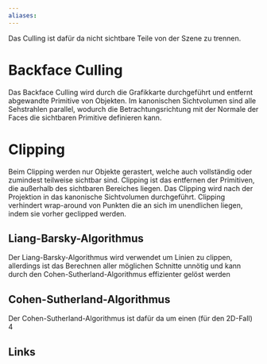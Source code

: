 ```yaml
---
aliases: 
---
```

Das Culling ist dafür da nicht sichtbare Teile von der Szene zu trennen.
# Backface Culling
Das Backface Culling wird durch die Grafikkarte durchgeführt und entfernt abgewandte Primitive von Objekten. Im kanonischen Sichtvolumen sind alle Sehstrahlen parallel, wodurch die Betrachtungsrichtung mit der Normale der Faces die sichtbaren Primitive definieren kann.
# Clipping
Beim Clipping werden nur Objekte gerastert, welche auch vollständig oder zumindest teilweise sichtbar sind. Clipping ist das entfernen der Primitiven, die außerhalb des sichtbaren Bereiches liegen.
Das Clipping wird nach der Projektion in das kanonische Sichtvolumen durchgeführt. Clipping verhindert wrap-around von Punkten die an sich im unendlichen liegen, indem sie vorher geclipped werden.
## Liang-Barsky-Algorithmus
Der Liang-Barsky-Algorithmus wird verwendet um Linien zu clippen, allerdings ist das Berechnen aller möglichen Schnitte unnötig und kann durch den Cohen-Sutherland-Algorithmus effizienter gelöst werden
## Cohen-Sutherland-Algorithmus
Der Cohen-Sutherland-Algorithmus ist dafür da um einen (für den 2D-Fall) 4
## Links